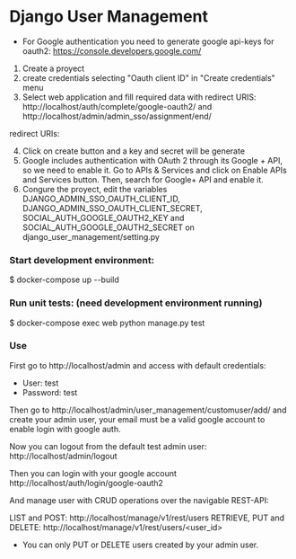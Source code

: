# Django User Management

* For Google authentication you need to generate google api-keys for oauth2: https://console.developers.google.com/
1. Create a proyect
2. create credentials selecting "Oauth client ID" in "Create credentials" menu
3. Select web application and fill required data with redirect URIS: 	http://localhost/auth/complete/google-oauth2/ and 
http://localhost/admin/admin_sso/assignment/end/

redirect URIs:

4. Click on create button and a key and secret will be generate
5. Google includes authentication with OAuth 2 through its Google + API, so we need to enable it. Go to APIs & Services and click on Enable APIs and Services button. Then, search for Google+ API and enable it.
6. Congure the proyect, edit the variables DJANGO_ADMIN_SSO_OAUTH_CLIENT_ID, DJANGO_ADMIN_SSO_OAUTH_CLIENT_SECRET, SOCIAL_AUTH_GOOGLE_OAUTH2_KEY and SOCIAL_AUTH_GOOGLE_OAUTH2_SECRET on django_user_management/setting.py




### Start development environment:
$ docker-compose up --build

### Run unit tests: (need development environment running)
$ docker-compose exec web python manage.py test

### Use
First go to http://localhost/admin and access with default credentials:
* User: test
* Password: test

Then go to http://localhost/admin/user_management/customuser/add/
and create your admin user, your email must be a valid google account
to enable login with google auth.

Now you can logout from the default test admin user:
http://localhost/admin/logout

Then you can login with your google account
http://localhost/auth/login/google-oauth2

And manage user with CRUD operations over the navigable REST-API:

LIST and POST: http://localhost/manage/v1/rest/users
RETRIEVE, PUT and DELETE: http://localhost/manage/v1/rest/users/<user_id>

* You can only PUT or DELETE users created by your admin user.

